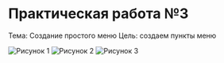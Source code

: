 Практическая работа №3
======================
Тема: Создание простого меню
Цель: создаем пункты меню
			

![Рисунок 1](http://git.scc/git/Repository/c48b7ec4-6440-4794-9a24-4a690327ceef/master/Raw/pr03/1.png)
![Рисунок 2](http://git.scc/git/Repository/c48b7ec4-6440-4794-9a24-4a690327ceef/master/Raw/pr03/2.png)
![Рисунок 3](http://git.scc/git/Repository/c48b7ec4-6440-4794-9a24-4a690327ceef/master/Raw/pr03/3.png)